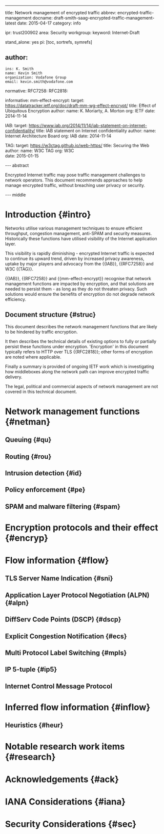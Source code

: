 ---
title: Network management of encrypted traffic
abbrev: encrypted-traffic-management
docname: draft-smith-saag-encrypted-traffic-management-latest
date: 2015-04-17
category: info

ipr: trust200902
area: Security
workgroup:
keyword: Internet-Draft

stand_alone: yes
pi: [toc, sortrefs, symrefs]

author:
 -
    ins: K. Smith
    name: Kevin Smith
    organization: Vodafone Group
    email: kevin.smith@vodafone.com

normative:
  RFC7258:
  RFC2818:

informative:
  mm-effect-encrypt: 
    target: https://datatracker.ietf.org/doc/draft-mm-wg-effect-encrypt/ 
    title: Effect of Ubiquitous Encryption
    author: 
      name: K. Moriarty, A. Morton 
      org: IETF 
      date: 2014-11-14
  
  IAB: 
    target: https://www.iab.org/2014/11/14/iab-statement-on-internet-confidentiality/ 
    title: IAB statement on Internet confidentiality 
    author: 
      name: Internet Architecture Board 
      org: IAB 
      date: 2014-11-14
  
  TAG: 
    target: https://w3ctag.github.io/web-https/ 
    title: Securing the Web 
    author: 
      name: W3C TAG 
      org: W3C	 
      date: 2015-01-15
  
--- abstract

Encrypted Internet traffic may pose traffic management challenges to network operators. This document recommends approaches to help manage encrypted traffic, without breaching user privacy or security.

--- middle

Introduction        {#intro}
============
Networks utilise various management techniques to ensure efficient throughput, congestion management, anti-SPAM and security measures. Historically these functions have utilised visibility of the Internet application layer.

This visibility is rapidly diminishing - encrypted Internet traffic is expected to continue its upward trend, driven by increased privacy
awareness, uptake by major players and advocacy from the {{IAB}},  {{RFC7258}} and W3C {{TAG}}. 

{{IAB}}, {{RFC7258}} and {{mm-effect-encrypt}} recognise that network management functions are impacted by encryption, and that solutions are needed to persist them - as long as they do not threaten privacy. Such solutions would ensure the benefits of encryption do not degrade network efficiency. 


Document structure   {#struc}
----------------------------
This document describes the network management functions that are likely to be hindered by traffic encryption.

It then describes the technical details of existing options to fully or partially persist these functions
under encryption. 'Encryption' in this document typically refers to HTTP over TLS {{RFC2818}}; other forms of encryption are noted where applicable.

Finally a summary is provided of ongoing IETF work which is investigating how middleboxes along the network path can improve encrypted traffic delivery.

The legal, political and commercial aspects of network management are not covered in this technical document.


Network management functions {#netman}
============================
Queuing {#qu}
-------
Routing {#rou}
-------
Intrusion detection {#id}
-------------------
Policy enforcement {#pe}
------------------

SPAM and malware filtering {#spam}
--------------------------

Encryption protocols and their effect {#encryp}
=====================================



Flow information  {#flow}
================

TLS Server Name Indication {#sni}
--------------------------

Application Layer Protocol Negotiation (ALPN) {#alpn}
---------------------------------------------

DiffServ Code Points (DSCP) {#dscp}
---------------------------

Explicit Congestion Notification {#ecs}
--------------------------------
 
Multi Protocol Label Switching {#mpls}
------------------------------

IP 5-tuple {#ip5}
----------

Internet Control Message Protocol
---------------------------------

Inferred flow information {#inflow}
=========================

Heuristics {#heur}
----------


Notable research work items {#research}
===========================

Acknowledgements {#ack}
================

IANA Considerations {#iana}
===================

Security Considerations {#sec}
=======================



